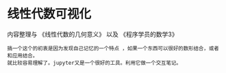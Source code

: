 # 线性代数可视化 

内容整理与 《线性代数的几何意义》 以及 《程序学员的数学3》

```
搞一个这个的初衷是因为发现自己记忆的一个特点 ，如果一个东西可以很好的数形结合，或者和应用结合。
就比较容易理解了。jupyter又是一个很好的工具。利用它做一个交互笔记。
```


